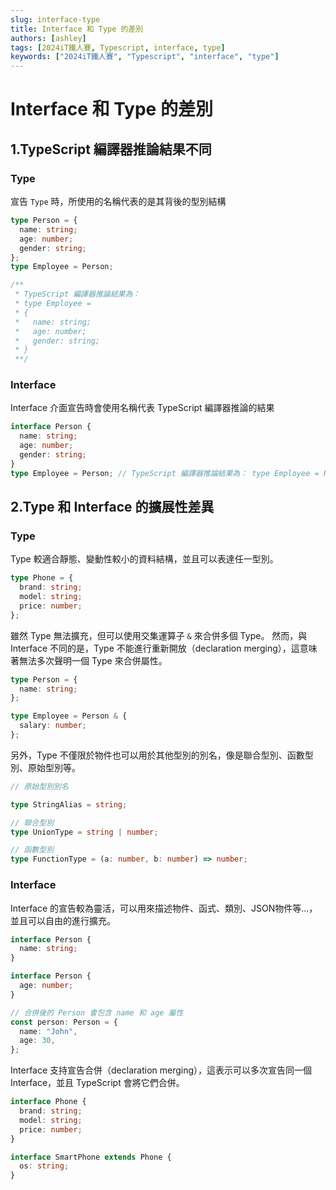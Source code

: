 ```yaml
---
slug: interface-type
title: Interface 和 Type 的差別
authors: [ashley]
tags: [2024iT鐵人賽, Typescript, interface, type]
keywords: ["2024iT鐵人賽", "Typescript", "interface", "type"]
---
```


# Interface 和 Type 的差別

## 1.TypeScript 編譯器推論結果不同

### Type

宣告 `Type` 時，所使用的名稱代表的是其背後的型別結構

```typescript
type Person = {
  name: string;
  age: number;
  gender: string;
};
type Employee = Person;

/**
 * TypeScript 編譯器推論結果為：
 * type Employee =
 * {
 *   name: string;
 *   age: number;
 *   gender: string;
 * }
 **/
```

### Interface

Interface 介面宣告時會使用名稱代表 TypeScript 編譯器推論的結果

```typescript
interface Person {
  name: string;
  age: number;
  gender: string;
}
type Employee = Person; // TypeScript 編譯器推論結果為： type Employee = Person
```

## 2.Type 和 Interface 的擴展性差異

### Type

Type 較適合靜態、變動性較小的資料結構，並且可以表達任一型別。

```typescript
type Phone = {
  brand: string;
  model: string;
  price: number;
};
```

雖然 Type 無法擴充，但可以使用交集運算子 `&` 來合併多個 Type。
然而，與 Interface 不同的是，Type 不能進行重新開放（declaration merging），這意味著無法多次聲明一個 Type 來合併屬性。

```typescript
type Person = {
  name: string;
};

type Employee = Person & {
  salary: number;
};
```

另外，Type 不僅限於物件也可以用於其他型別的別名，像是聯合型別、函數型別、原始型別等。

```typescript
// 原始型別別名

type StringAlias = string;

// 聯合型別
type UnionType = string | number;

// 函數型別
type FunctionType = (a: number, b: number) => number;
```

### Interface

Interface 的宣告較為靈活，可以用來描述物件、函式、類別、JSON物件等...，並且可以自由的進行擴充。

```typescript
interface Person {
  name: string;
}

interface Person {
  age: number;
}

// 合併後的 Person 會包含 name 和 age 屬性
const person: Person = {
  name: "John",
  age: 30,
};
```

Interface 支持宣告合併（declaration merging），這表示可以多次宣告同一個 Interface，並且 TypeScript 會將它們合併。

```typescript
interface Phone {
  brand: string;
  model: string;
  price: number;
}

interface SmartPhone extends Phone {
  os: string;
}
```
